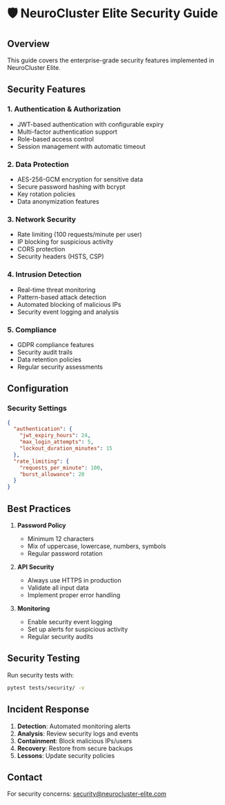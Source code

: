 # 🛡️ NeuroCluster Elite Security Guide

## Overview
This guide covers the enterprise-grade security features implemented in NeuroCluster Elite.

## Security Features

### 1. Authentication & Authorization
- JWT-based authentication with configurable expiry
- Multi-factor authentication support
- Role-based access control
- Session management with automatic timeout

### 2. Data Protection
- AES-256-GCM encryption for sensitive data
- Secure password hashing with bcrypt
- Key rotation policies
- Data anonymization features

### 3. Network Security
- Rate limiting (100 requests/minute per user)
- IP blocking for suspicious activity
- CORS protection
- Security headers (HSTS, CSP)

### 4. Intrusion Detection
- Real-time threat monitoring
- Pattern-based attack detection
- Automated blocking of malicious IPs
- Security event logging and analysis

### 5. Compliance
- GDPR compliance features
- Security audit trails
- Data retention policies
- Regular security assessments

## Configuration

### Security Settings
```json
{
  "authentication": {
    "jwt_expiry_hours": 24,
    "max_login_attempts": 5,
    "lockout_duration_minutes": 15
  },
  "rate_limiting": {
    "requests_per_minute": 100,
    "burst_allowance": 20
  }
}
```

## Best Practices

1. **Password Policy**
   - Minimum 12 characters
   - Mix of uppercase, lowercase, numbers, symbols
   - Regular password rotation

2. **API Security**
   - Always use HTTPS in production
   - Validate all input data
   - Implement proper error handling

3. **Monitoring**
   - Enable security event logging
   - Set up alerts for suspicious activity
   - Regular security audits

## Security Testing

Run security tests with:
```bash
pytest tests/security/ -v
```

## Incident Response

1. **Detection**: Automated monitoring alerts
2. **Analysis**: Review security logs and events
3. **Containment**: Block malicious IPs/users
4. **Recovery**: Restore from secure backups
5. **Lessons**: Update security policies

## Contact

For security concerns: security@neurocluster-elite.com
